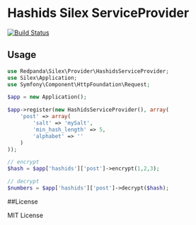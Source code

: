 # Hashids Silex ServiceProvider

[![Build Status](https://travis-ci.org/redpanda/HashidsSilexServiceProvider.png)](https://travis-ci.org/redpanda/HashidsSilexServiceProvider)

## Usage

```php
use Redpanda\Silex\Provider\HashidsServiceProvider;
use Silex\Application;
use Symfony\Component\HttpFoundation\Request;

$app = new Application();

$app->register(new HashidsServiceProvider(), array(
    'post' => array(
        'salt' => 'mySalt',
        'min_hash_length' => 5,
        'alphabet' => ''
    )
));

// encrypt
$hash = $app['hashids']['post']->encrypt(1,2,3);

// decrypt
$numbers = $app['hashids']['post']->decrypt($hash);
```

##License

MIT License
